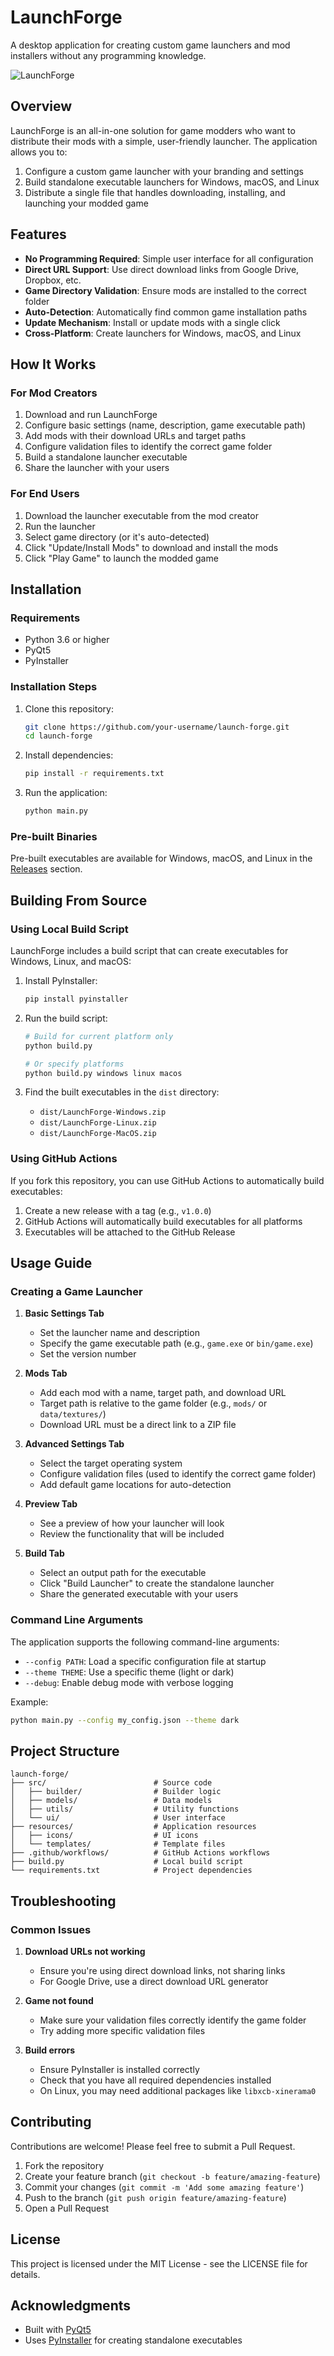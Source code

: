 # LaunchForge

A desktop application for creating custom game launchers and mod installers without any programming knowledge.

![LaunchForge](resources/icons/app_icon.png)

## Overview

LaunchForge is an all-in-one solution for game modders who want to distribute their mods with a simple, user-friendly launcher. The application allows you to:

1. Configure a custom game launcher with your branding and settings
2. Build standalone executable launchers for Windows, macOS, and Linux
3. Distribute a single file that handles downloading, installing, and launching your modded game

## Features

- **No Programming Required**: Simple user interface for all configuration
- **Direct URL Support**: Use direct download links from Google Drive, Dropbox, etc.
- **Game Directory Validation**: Ensure mods are installed to the correct folder
- **Auto-Detection**: Automatically find common game installation paths
- **Update Mechanism**: Install or update mods with a single click
- **Cross-Platform**: Create launchers for Windows, macOS, and Linux

## How It Works

### For Mod Creators

1. Download and run LaunchForge
2. Configure basic settings (name, description, game executable path)
3. Add mods with their download URLs and target paths
4. Configure validation files to identify the correct game folder
5. Build a standalone launcher executable
6. Share the launcher with your users

### For End Users

1. Download the launcher executable from the mod creator
2. Run the launcher
3. Select game directory (or it's auto-detected)
4. Click "Update/Install Mods" to download and install the mods
5. Click "Play Game" to launch the modded game

## Installation

### Requirements

- Python 3.6 or higher
- PyQt5
- PyInstaller

### Installation Steps

1. Clone this repository:
   ```bash
   git clone https://github.com/your-username/launch-forge.git
   cd launch-forge
   ```

2. Install dependencies:
   ```bash
   pip install -r requirements.txt
   ```

3. Run the application:
   ```bash
   python main.py
   ```

### Pre-built Binaries

Pre-built executables are available for Windows, macOS, and Linux in the [Releases](https://github.com/your-username/launch-forge/releases) section.

## Building From Source

### Using Local Build Script

LaunchForge includes a build script that can create executables for Windows, Linux, and macOS:

1. Install PyInstaller:
   ```bash
   pip install pyinstaller
   ```

2. Run the build script:
   ```bash
   # Build for current platform only
   python build.py
   
   # Or specify platforms
   python build.py windows linux macos
   ```

3. Find the built executables in the `dist` directory:
   - `dist/LaunchForge-Windows.zip`
   - `dist/LaunchForge-Linux.zip`
   - `dist/LaunchForge-MacOS.zip`

### Using GitHub Actions

If you fork this repository, you can use GitHub Actions to automatically build executables:

1. Create a new release with a tag (e.g., `v1.0.0`)
2. GitHub Actions will automatically build executables for all platforms
3. Executables will be attached to the GitHub Release

## Usage Guide

### Creating a Game Launcher

1. **Basic Settings Tab**
   - Set the launcher name and description
   - Specify the game executable path (e.g., `game.exe` or `bin/game.exe`)
   - Set the version number

2. **Mods Tab**
   - Add each mod with a name, target path, and download URL
   - Target path is relative to the game folder (e.g., `mods/` or `data/textures/`)
   - Download URL must be a direct link to a ZIP file

3. **Advanced Settings Tab**
   - Select the target operating system
   - Configure validation files (used to identify the correct game folder)
   - Add default game locations for auto-detection

4. **Preview Tab**
   - See a preview of how your launcher will look
   - Review the functionality that will be included

5. **Build Tab**
   - Select an output path for the executable
   - Click "Build Launcher" to create the standalone launcher
   - Share the generated executable with your users

### Command Line Arguments

The application supports the following command-line arguments:

- `--config PATH`: Load a specific configuration file at startup
- `--theme THEME`: Use a specific theme (light or dark)
- `--debug`: Enable debug mode with verbose logging

Example:
```bash
python main.py --config my_config.json --theme dark
```

## Project Structure

```
launch-forge/
├── src/                        # Source code
│   ├── builder/                # Builder logic
│   ├── models/                 # Data models
│   ├── utils/                  # Utility functions
│   └── ui/                     # User interface
├── resources/                  # Application resources
│   ├── icons/                  # UI icons
│   └── templates/              # Template files
├── .github/workflows/          # GitHub Actions workflows
├── build.py                    # Local build script
└── requirements.txt            # Project dependencies
```

## Troubleshooting

### Common Issues

1. **Download URLs not working**
   - Ensure you're using direct download links, not sharing links
   - For Google Drive, use a direct download URL generator

2. **Game not found**
   - Make sure your validation files correctly identify the game folder
   - Try adding more specific validation files

3. **Build errors**
   - Ensure PyInstaller is installed correctly
   - Check that you have all required dependencies installed
   - On Linux, you may need additional packages like `libxcb-xinerama0`

## Contributing

Contributions are welcome! Please feel free to submit a Pull Request.

1. Fork the repository
2. Create your feature branch (`git checkout -b feature/amazing-feature`)
3. Commit your changes (`git commit -m 'Add some amazing feature'`)
4. Push to the branch (`git push origin feature/amazing-feature`)
5. Open a Pull Request

## License

This project is licensed under the MIT License - see the LICENSE file for details.

## Acknowledgments

- Built with [PyQt5](https://www.riverbankcomputing.com/software/pyqt/)
- Uses [PyInstaller](https://www.pyinstaller.org/) for creating standalone executables